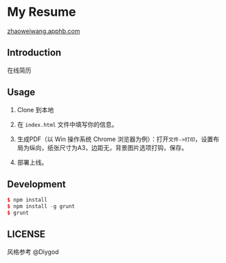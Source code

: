 # My Resume

[zhaoweiwang.apphb.com](http://zhaoweiwang.apphb.com/)

## Introduction

在线简历

## Usage

1. Clone 到本地

3. 在 `index.html` 文件中填写你的信息。

4. 生成PDF（以 Win 操作系统 Chrome 浏览器为例）：打开`文件->打印`，设置布局为纵向，纸张尺寸为A3，边距无，背景图片选项打钩，保存。

5. 部署上线。

## Development

```C++
$ npm install
$ npm install -g grunt
$ grunt
```

## LICENSE

风格参考 @Diygod